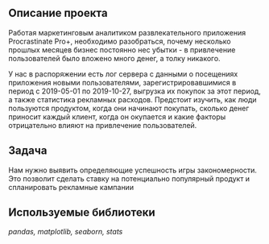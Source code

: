 ## Описание проекта
Работая маркетинговым аналитиком развлекательного приложения Procrastinate Pro+, необходимо разобраться, почему несколько прошлых месяцев бизнес постоянно нес убытки - в привлечение пользователей было вложено много денег, а толку никакого.

У нас в распоряжении есть лог сервера с данными о посещениях приложения новыми пользователями, зарегистрировавшимися в период с 2019-05-01 по 2019-10-27, выгрузка их покупок за этот период, а также статистика рекламных расходов. Предстоит изучить, как люди пользуются продуктом, когда они начинают покупать, сколько денег приносит каждый клиент, когда он окупается и какие факторы отрицательно влияют на привлечение пользователей.

## Задача

Нам нужно выявить определяющие успешность игры закономерности. Это позволит сделать ставку на потенциально популярный продукт и спланировать рекламные кампании

## Используемые библиотеки

*pandas, matplotlib, seaborn, stats*
